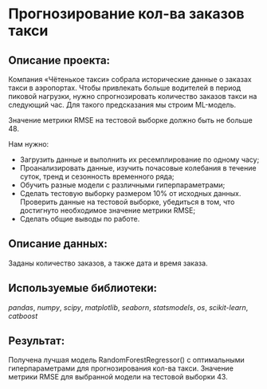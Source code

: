 # Прогнозирование кол-ва заказов такси

## Описание проекта:
Компания «Чётенькое такси» собрала исторические данные о заказах такси в аэропортах. Чтобы привлекать больше водителей в период пиковой нагрузки, нужно спрогнозировать количество заказов такси на следующий час. Для такого предсказания мы строим ML-модель.

Значение метрики RMSE на тестовой выборке должно быть не больше 48.

Нам нужно:
  - Загрузить данные и выполнить их ресемплирование по одному часу;
  - Проанализировать данные, изучить почасовые колебания в течение суток, тренд и сезонность временного ряда;
  - Обучить разные модели с различными гиперпараметрами;
  - Сделать тестовую выборку размером 10% от исходных данных. Проверить данные на тестовой выборке, убедиться в том, что     достигнуто необходимое значение метрики RMSE;
  - Cделать общие выводы по работе.

## Описание данных:
Заданы количество заказов, а также дата и время заказа.

## Используемые библиотеки:
*pandas*, *numpy*, *scipy*, *matplotlib*, *seaborn*, *statsmodels*, *os*, *scikit-learn*, *catboost*

## Результат:
Получена лучшая модель RandomForestRegressor() с оптимальными гиперпараметрами для прогнозирования кол-ва такси. Значение метрики RMSE для выбранной модели на тестовой выборки 43.
